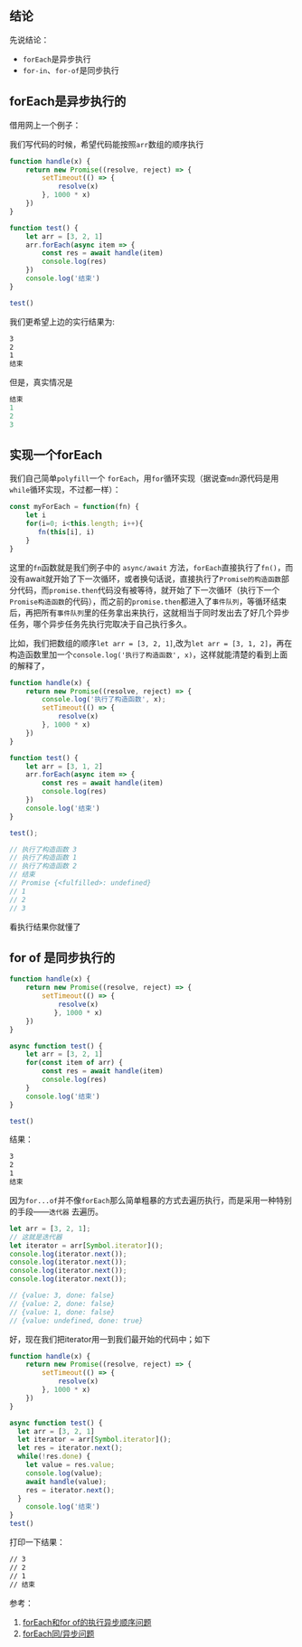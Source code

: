## 结论

先说结论：
- `forEach`是异步执行
- `for-in`、`for-of`是同步执行

## forEach是异步执行的

借用网上一个例子：

我们写代码的时候，希望代码能按照`arr`数组的顺序执行

```js
function handle(x) {
	return new Promise((resolve, reject) => {
		setTimeout(() => {
			resolve(x)
		}, 1000 * x)
	})
}

function test() {
	let arr = [3, 2, 1]
	arr.forEach(async item => {
		const res = await handle(item)
		console.log(res)
	})
	console.log('结束')
}

test()
```

我们更希望上边的实行结果为:

```html
3
2
1
结束
```

但是，真实情况是

```js
结束
1
2
3
```

## 实现一个forEach

我们自己简单`polyfill`一个 `forEach`，用`for`循环实现（据说查`mdn`源代码是用`while`循环实现，不过都一样）：

```js
const myForEach = function(fn) {
    let i
    for(i=0; i<this.length; i++){
       fn(this[i], i)
    }      
}
```

这里的`fn`函数就是我们例子中的 `async/await` 方法，`forEach`直接执行了`fn()`，而没有await就开始了下一次循环，或者换句话说，直接执行了`Promise的构造函数`部分代码，而`promise.then`代码没有被等待，就开始了下一次循环（执行下一个`Promise构造函数`的代码），而之前的`promise.then`都进入了`事件队列`，等循环结束后，再把所有`事件队列`里的任务拿出来执行，这就相当于同时发出去了好几个异步任务，哪个异步任务先执行完取决于自己执行多久。

比如，我们把数组的顺序`let arr = [3, 2, 1]`,改为`let arr = [3, 1, 2]`，再在构造函数里加一个`console.log('执行了构造函数', x)`，这样就能清楚的看到上面的解释了，

```js
function handle(x) {
	return new Promise((resolve, reject) => {
        console.log('执行了构造函数', x);
		setTimeout(() => {
			resolve(x)
		}, 1000 * x)
	})
}

function test() {
	let arr = [3, 1, 2]
	arr.forEach(async item => {
		const res = await handle(item)
		console.log(res)
	})
	console.log('结束')
}

test();

// 执行了构造函数 3
// 执行了构造函数 1
// 执行了构造函数 2
// 结束
// Promise {<fulfilled>: undefined}
// 1
// 2
// 3
```
看执行结果你就懂了

## for of 是同步执行的

```js
function handle(x) {
	return new Promise((resolve, reject) => {
	    setTimeout(() => {
    	    resolve(x)
           }, 1000 * x)
	})
}

async function test() {
    let arr = [3, 2, 1]
    for(const item of arr) {
        const res = await handle(item)
        console.log(res)
    }
	console.log('结束')
}

test()
```

结果： 

```html
3
2
1
结束
```

因为`for...of`并不像`forEach`那么简单粗暴的方式去遍历执行，而是采用一种特别的手段——`迭代器` 去遍历。

```js
let arr = [3, 2, 1];
// 这就是迭代器
let iterator = arr[Symbol.iterator]();
console.log(iterator.next());
console.log(iterator.next());
console.log(iterator.next());
console.log(iterator.next());

// {value: 3, done: false}
// {value: 2, done: false}
// {value: 1, done: false}
// {value: undefined, done: true}
```

好，现在我们把iterator用一到我们最开始的代码中；如下

```js
function handle(x) {
	return new Promise((resolve, reject) => {
		setTimeout(() => {
			resolve(x)
		}, 1000 * x)
	})
}

async function test() {
  let arr = [3, 2, 1]
  let iterator = arr[Symbol.iterator]();
  let res = iterator.next();
  while(!res.done) {
    let value = res.value;
    console.log(value);
    await handle(value);
    res = iterator.next();
  }
	console.log('结束')
}
test()
```

打印一下结果：

```html
// 3
// 2
// 1
// 结束
```

参考：

1. [forEach和for of的执行异步顺序问题](https://juejin.cn/post/6844904129471463432)
2. [forEach同/异步问题](https://blog.csdn.net/song854601134/article/details/124707324)
